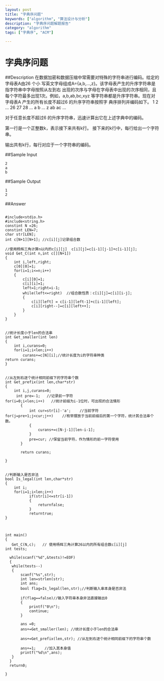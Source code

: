 ```yaml
---
layout: post
title: "字典序问题"
keywords: ["algorithm", "算法设计与分析"]
description: "字典序问题解题报告"
category: "algorithm"
tags: ["字典序", "ACM"]

---
```



# 字典序问题
##Description
在数据加密和数据压缩中常需要对特殊的字符串进行编码。给定的字母表A由26 个小
写英文字母组成A={a,b,…,z}。该字母表产生的升序字符串是指字符串中字母按照从左到右
出现的次序与字母在字母表中出现的次序相同，且每个字符最多出现1次。例如，a,b,ab,bc,xyz
等字符串都是升序字符串。现在对字母表A 产生的所有长度不超过6 的升序字符串按照字
典序排列并编码如下。
       1 2 … 26 27 28 …
       a b … z   ab ac …

对于任意长度不超过6 的升序字符串，迅速计算出它在上述字典中的编码。

第一行是一个正整数k，表示接下来共有k行。
接下来的k行中，每行给出一个字符串。

输出共有k行，每行对应于一个字符串的编码。

##Sample Input
```
2
a
b
```

##Sample Output
```
1
2
```

##Answer
```

#include<stdio.h>     
#include<string.h>     
constint N =26;     
constint LEN=7;     
char str[LEN];     
int c[N+1][N+1]; //c[i][j]记录组合数  

//使用杨辉三角计算n以内的c[i][j]  c[i][j]=c[i-1][j-1]+c[i-1][j];   
void Get_C(int n,int c[][N+1]) 
{   
    int i,left,right;   
    c[0][0]=1;   
    for(i=1;i<=n;i++)   
    {   
        c[i][0]=1;   
        c[i][i]=1;   
        left=1;right=i-1;   
        while(left<=right)  //组合数性质：c[i][j]=c[i][i-j]; 
        {   
            c[i][left] = c[i-1][left-1]+c[i-1][left];   
            c[i][right--]=c[i][left++];    
        }   
    }   
} 
   

//统计长度小于len的合法串 
int Get_smaller(int len)  
{ 
    int i,curans=0; 
    for(i=1;i<len;i++) 
        curans+=c[N][i];//统计长度为i的字符串种类 
return curans; 
} 


//从左到右逐个统计相同前缀下的字符串个数 
int Get_prefix(int len,char*str) 
{ 
    int i,j,curans=0; 
     int pre=-1;   //记录前一字符 
for(i=0;i<len;i++)   //统计前缀为i-1位时，可出现的合法情形  
       {     
           int cur=str[i]-'a';    //当前字符 
for(j=pre+1;j<cur;j++)    //枚举摆放于当前前缀后的第一个字符，统计其合法串个数。 
           {     
               curans+=c[N-j-1][len-i-1];  
           }   
           pre=cur; //保留当前字符，作为情形的前一字符使用 
       }     

       return curans; 

} 


//判断输入是否非法 
bool Is_legal(int len,char*str) 
{ 
    int i; 
    for(i=1;i<len;i++)    
           if(str[i]<=str[i-1])    
           {    
               returnfalse;    
           }    
           returntrue; 
} 



int main()  
{     
   Get_C(N,c);   // 使用杨辉三角计算26以内的所有组合数c[i][j]      
int tests;     
    
  while(scanf("%d",&tests)!=EOF)  
  {  
   while(tests--)     
   {     
       scanf("%s",str);  
       int len=strlen(str);     
       int ans;     
       bool flag=Is_legal(len,str);//判断输入串本身是否非法 

       if(flag==false)//输入字符串本身非法直接输出0 
       {    
           printf("0\n");    
           continue;    
       }    
       
       ans =0;  
       ans+=Get_smaller(len); //统计长度小于len的合法串 

       ans+=Get_prefix(len,str); //从左到右逐个统计相同前缀下的字符串个数 

       ans+=1;    //加入其本身值 
       printf("%d\n",ans);    
   }  
  }  
  return0;     

}
```